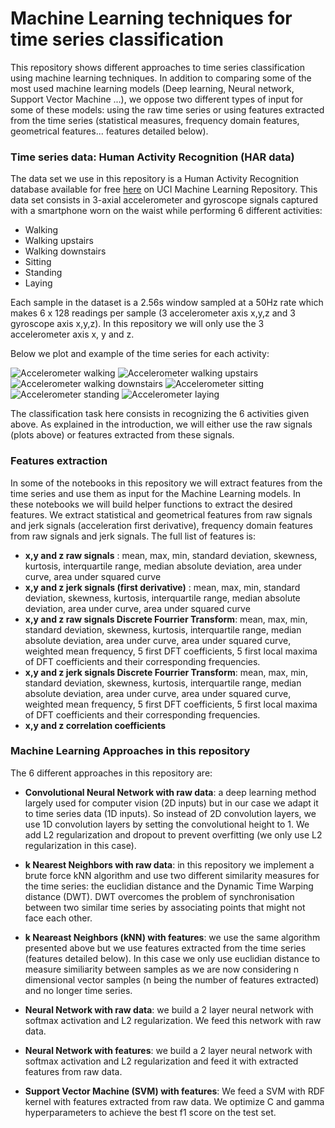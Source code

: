 # Machine Learning techniques for time series classification

This repository shows different approaches to time series classification using machine learning techniques. In addition to comparing some of the most used machine learning models (Deep learning, Neural network, Support Vector Machine ...), we oppose two different types of input for some of these models: using the raw time series or using features extracted from the time series (statistical measures, frequency domain features, geometrical features... features detailed below). 

### Time series data: Human Activity Recognition (HAR data)

The data set we use in this repository is a Human Activity Recognition database available for free [here](https://archive.ics.uci.edu/ml/datasets/Human+Activity+Recognition+Using+Smartphones) on UCI Machine Learning Repository.
This data set consists in 3-axial accelerometer and gyroscope signals captured with a smartphone worn on the waist while performing 6 different activities:  

 - Walking  
 - Walking upstairs  
 - Walking downstairs  
 - Sitting  
 - Standing  
 - Laying  

Each sample in the dataset is a 2.56s window sampled at a 50Hz rate which makes 6 x 128 readings per sample (3 accelerometer axis x,y,z and 3 gyroscope axis x,y,z). In this repository we will only use the 3 accelerometer axis x, y and z. 

Below we plot and example of the time series for each activity:

![Accelerometer walking](https://github.com/jeandeducla/ML-Time-Series/images/plots_walking.png)
![Accelerometer walking upstairs](https://github.com/jeandeducla/ML-Time-Series/images/plots_upstairs.png)
![Accelerometer walking downstairs](https://github.com/jeandeducla/ML-Time-Series/images/plots_downstairs.png)
![Accelerometer sitting](https://github.com/jeandeducla/ML-Time-Series/images/plots_sitting.png)
![Accelerometer standing](https://github.com/jeandeducla/ML-Time-Series/images/plots_standing.png)
![Accelerometer laying](https://github.com/jeandeducla/ML-Time-Series/images/plots_laying.png)

The classification task here consists in recognizing the 6 activities given above. As explained in the introduction, we will either use the raw signals (plots above) or features extracted from these signals. 

### Features extraction

In some of the notebooks in this repository we will extract features from the time series and use them as input for the Machine Learning models. In these notebooks we will build helper functions to extract the desired features. 
We extract  statistical and geometrical features from raw signals and jerk signals (acceleration first derivative), frequency domain features from raw signals and jerk signals. The full list of features is:

 - **x,y and z raw signals** : mean, max, min, standard deviation, skewness, kurtosis, interquartile range, median absolute deviation, area under curve, area under squared curve
 - **x,y and z jerk signals (first derivative)** : mean, max, min, standard deviation, skewness, kurtosis, interquartile range, median absolute deviation, area under curve, area under squared curve
 - **x,y and z raw signals Discrete Fourrier Transform**: mean, max, min, standard deviation, skewness, kurtosis, interquartile range, median absolute deviation, area under curve, area under squared curve, weighted mean frequency, 5 first DFT coefficients, 5 first local maxima of DFT coefficients and their corresponding frequencies.
 - **x,y and z jerk signals Discrete Fourrier Transform**: mean, max, min, standard deviation, skewness, kurtosis, interquartile range, median absolute deviation, area under curve, area under squared curve, weighted mean frequency, 5 first DFT coefficients, 5 first local maxima of DFT coefficients and their corresponding frequencies.
 - **x,y and z correlation coefficients**
 

### Machine Learning Approaches in this repository

The 6 different approaches in this repository are:  

- **Convolutional Neural Network with raw data**: a deep learning method largely used for computer vision (2D inputs) but in our case we adapt it to time series data (1D inputs). So instead of 2D convolution layers, we use 1D convolution layers by setting the convolutional height to 1. We add L2 regularization and dropout to prevent overfitting (we only use L2 regularization in this case).

- **k Nearest Neighbors with raw data**: in this repository we implement a brute force kNN algorithm and use two different similarity measures for the time series: the euclidian distance and the Dynamic Time Warping distance (DWT). DWT overcomes the problem of synchronisation between two similar time series by associating points that might not face each other. 

- **k Neareast Neighbors (kNN) with features**: we use the same algorithm presented above but we use features extracted from the time series (features detailed below). In this case we only use euclidian distance to measure similiarity between samples as we are now considering n dimensional vector samples (n being the number of features extracted) and no longer time series.

- **Neural Network with raw data**: we build a 2 layer neural network with softmax activation and L2 regularization. We feed this network with raw data. 

- **Neural Network with features**: we build a 2 layer neural network with softmax activation and L2 regularization and feed it with extracted features from raw data.

- **Support Vector Machine (SVM) with features**: We feed a SVM with RDF kernel with features extracted from raw data. We optimize C and gamma hyperparameters to achieve the best f1 score on the test set.



